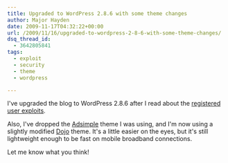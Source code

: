 ```yaml
---
title: Upgraded to WordPress 2.8.6 with some theme changes
author: Major Hayden
date: 2009-11-17T04:32:22+00:00
url: /2009/11/16/upgraded-to-wordpress-2-8-6-with-some-theme-changes/
dsq_thread_id:
  - 3642805841
tags:
  - exploit
  - security
  - theme
  - wordpress

---
```

I've upgraded the blog to WordPress 2.8.6 after I read about the [registered user exploits][1].

Also, I've dropped the [Adsimple][2] theme I was using, and I'm now using a slightly modified [Dojo][3] theme. It's a little easier on the eyes, but it's still lightweight enough to be fast on mobile broadband connections.

Let me know what you think!

 [1]: http://wordpress.org/development/2009/11/wordpress-2-8-6-security-release/
 [2]: http://wordpress.org/extend/themes/adsimple
 [3]: http://spaceninja.com/dojo/
